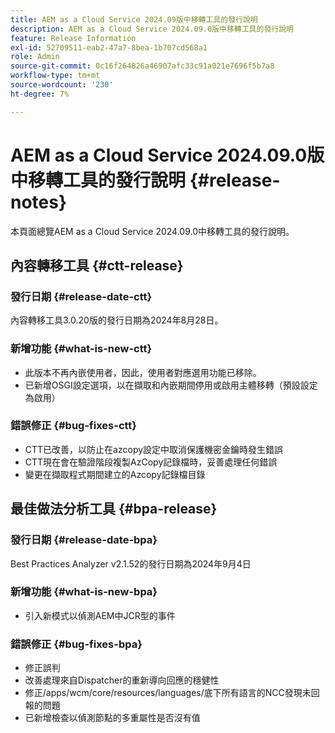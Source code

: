 ```yaml
---
title: AEM as a Cloud Service 2024.09版中移轉工具的發行說明
description: AEM as a Cloud Service 2024.09.0版中移轉工具的發行說明
feature: Release Information
exl-id: 52709511-eab2-47a7-8bea-1b707cd568a1
role: Admin
source-git-commit: 0c16f264826a46907afc33c91a021e7696f5b7a8
workflow-type: tm+mt
source-wordcount: '230'
ht-degree: 7%

---
```


# AEM as a Cloud Service 2024.09.0版中移轉工具的發行說明 {#release-notes}

本頁面總覽AEM as a Cloud Service 2024.09.0中移轉工具的發行說明。

## 內容轉移工具 {#ctt-release}

### 發行日期 {#release-date-ctt}

內容轉移工具3.0.20版的發行日期為2024年8月28日。

### 新增功能 {#what-is-new-ctt}

* 此版本不再內嵌使用者，因此，使用者對應選用功能已移除。
* 已新增OSGI設定選項，以在擷取和內嵌期間停用或啟用主體移轉（預設設定為啟用）

### 錯誤修正 {#bug-fixes-ctt}

* CTT已改善，以防止在azcopy設定中取消保護機密金鑰時發生錯誤
* CTT現在會在驗證階段複製AzCopy記錄檔時，妥善處理任何錯誤
* 變更在擷取程式期間建立的Azcopy記錄檔目錄

## 最佳做法分析工具 {#bpa-release}

### 發行日期 {#release-date-bpa}

Best Practices Analyzer v2.1.52的發行日期為2024年9月4日

### 新增功能 {#what-is-new-bpa}

* 引入新模式以偵測AEM中JCR型的事件

### 錯誤修正 {#bug-fixes-bpa}

* 修正誤判
* 改善處理來自Dispatcher的重新導向回應的穩健性
* 修正/apps/wcm/core/resources/languages/底下所有語言的NCC發現未回報的問題
* 已新增檢查以偵測節點的多重屬性是否沒有值

